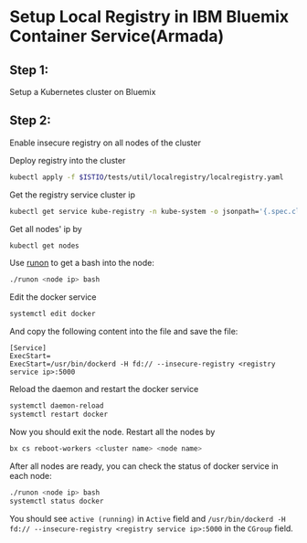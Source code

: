 # Setup Local Registry in IBM Bluemix Container Service(Armada)

## Step 1:
Setup a Kubernetes cluster on Bluemix

## Step 2:
Enable insecure registry on all nodes of the cluster

Deploy registry into the cluster
```bash
kubectl apply -f $ISTIO/tests/util/localregistry/localregistry.yaml
```

Get the registry service cluster ip
```bash
kubectl get service kube-registry -n kube-system -o jsonpath='{.spec.clusterIP}'
```

Get all nodes' ip by 
```bash
kubectl get nodes
```

Use [runon](https://github.ibm.com/kubernetes-tools/runon/blob/master/runon) to get a bash into the node:
```bash
./runon <node ip> bash
```

Edit the docker service
```bash
systemctl edit docker
```
And copy the following content into the file and save the file:
```
[Service]
ExecStart=
ExecStart=/usr/bin/dockerd -H fd:// --insecure-registry <registry service ip>:5000
```

Reload the daemon and restart the docker service
```bash
systemctl daemon-reload
systemctl restart docker
```

Now you should exit the node. Restart all the nodes by 
```bash
bx cs reboot-workers <cluster name> <node name>
```

After all nodes are ready, you can check the status of docker service in each node:
```bash
./runon <node ip> bash
systemctl status docker
```

You should see `active (running)` in `Active` field and `/usr/bin/dockerd -H fd:// --insecure-registry <registry service ip>:5000` in the `CGroup` field.
